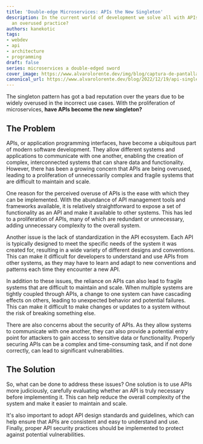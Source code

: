 ```yaml
---
title: 'Double-edge Microservices: APIs the New Singleton'
description: In the current world of development we solve all with APIs, is it becoming
  an overused practice?
authors: kanekotic
tags:
- webdev
- api
- architecture
- programming
draft: false
series: microservices a double-edged sword
cover_image: https://www.alvarolorente.dev/img/blog/captura-de-pantalla-2022-12-19-a-las-17-16-39.png
canonical_url: https://www.alvarolorente.dev/blog/2022/12/19/api-singleton
---
```


The singleton pattern has got a bad reputation over the years due to be widely overused in the incorrect use cases. With the proliferation of microservices, **have APIs become the new singleton?**

## The Problem

APIs, or application programming interfaces, have become a ubiquitous part of modern software development. They allow different systems and applications to communicate with one another, enabling the creation of complex, interconnected systems that can share data and functionality. However, there has been a growing concern that APIs are being overused, leading to a proliferation of unnecessarily complex and fragile systems that are difficult to maintain and scale.

One reason for the perceived overuse of APIs is the ease with which they can be implemented. With the abundance of API management tools and frameworks available, it is relatively straightforward to expose a set of functionality as an API and make it available to other systems. This has led to a proliferation of APIs, many of which are redundant or unnecessary, adding unnecessary complexity to the overall system.

Another issue is the lack of standardization in the API ecosystem. Each API is typically designed to meet the specific needs of the system it was created for, resulting in a wide variety of different designs and conventions. This can make it difficult for developers to understand and use APIs from other systems, as they may have to learn and adapt to new conventions and patterns each time they encounter a new API.

In addition to these issues, the reliance on APIs can also lead to fragile systems that are difficult to maintain and scale. When multiple systems are tightly coupled through APIs, a change to one system can have cascading effects on others, leading to unexpected behavior and potential failures. This can make it difficult to make changes or updates to a system without the risk of breaking something else.

There are also concerns about the security of APIs. As they allow systems to communicate with one another, they can also provide a potential entry point for attackers to gain access to sensitive data or functionality. Properly securing APIs can be a complex and time-consuming task, and if not done correctly, can lead to significant vulnerabilities.

## The Solution

So, what can be done to address these issues? One solution is to use APIs more judiciously, carefully evaluating whether an API is truly necessary before implementing it. This can help reduce the overall complexity of the system and make it easier to maintain and scale. 

It's also important to adopt API design standards and guidelines, which can help ensure that APIs are consistent and easy to understand and use. Finally, proper API security practices should be implemented to protect against potential vulnerabilities.